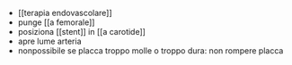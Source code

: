 - [[terapia endovascolare]]
- punge [[a femorale]]
- posiziona [[stent]] in [[a carotide]]
- apre lume arteria
- nonpossibile se placca troppo molle o troppo dura: non rompere placca